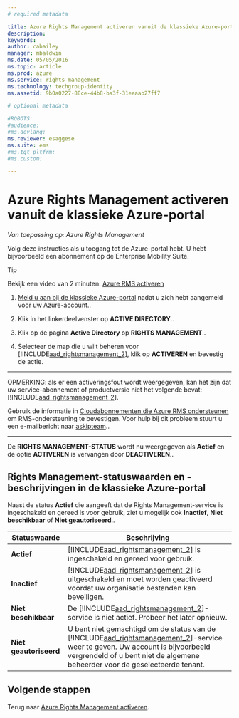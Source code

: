 ```yaml
---
# required metadata

title: Azure Rights Management activeren vanuit de klassieke Azure-portal | Azure RMS
description:
keywords:
author: cabailey
manager: mbaldwin
ms.date: 05/05/2016
ms.topic: article
ms.prod: azure
ms.service: rights-management
ms.technology: techgroup-identity
ms.assetid: 9b0a0227-88ce-44b8-ba3f-31eeaab27ff7

# optional metadata

#ROBOTS:
#audience:
#ms.devlang:
ms.reviewer: esaggese
ms.suite: ems
#ms.tgt_pltfrm:
#ms.custom:

---
```


# Azure Rights Management activeren vanuit de klassieke Azure-portal

*Van toepassing op: Azure Rights Management*


Volg deze instructies als u toegang tot de Azure-portal hebt. U hebt bijvoorbeeld een abonnement op de Enterprise Mobility Suite.

> [!TIP]
> Bekijk een video van 2 minuten: [Azure RMS activeren](https://channel9.msdn.com/series/pit-stop-enterprise-mobility-suite/activate-azure-rms)

1.  [Meld u aan bij de klassieke Azure-portal](http://go.microsoft.com/fwlink/p/?LinkID=275081) nadat u zich hebt aangemeld voor uw Azure-account..

2.  Klik in het linkerdeelvenster op **ACTIVE DIRECTORY**..

3.  Klik op de pagina **Active Directory** op **RIGHTS MANAGEMENT**..

4.  Selecteer de map die u wilt beheren voor [!INCLUDE[aad_rightsmanagement_2](../includes/aad_rightsmanagement_2_md.md)], klik op **ACTIVEREN** en bevestig de actie.

---

   OPMERKING: als er een activeringsfout wordt weergegeven, kan het zijn dat uw service-abonnement of productversie niet het volgende bevat: [!INCLUDE[aad_rightsmanagement_2](../includes/aad_rightsmanagement_2_md.md)].

   Gebruik de informatie in [Cloudabonnementen die Azure RMS ondersteunen](../get-started/requirements-subscriptions.md) om RMS-ondersteuning te bevestigen. Voor hulp bij dit probleem stuurt u een e-mailbericht naar [askipteam](mailto:askipteam?subject=I%20cannot%20activate%20RMS)..

---


De **RIGHTS MANAGEMENT-STATUS** wordt nu weergegeven als **Actief** en de optie **ACTIVEREN** is vervangen door **DEACTIVEREN**..

## Rights Management-statuswaarden en -beschrijvingen in de klassieke Azure-portal
Naast de status **Actief** die aangeeft dat de Rights Management-service is ingeschakeld en gereed is voor gebruik, ziet u mogelijk ook **Inactief**, **Niet beschikbaar** of **Niet geautoriseerd**..

|Statuswaarde|Beschrijving|
|----------------|---------------|
|**Actief**|[!INCLUDE[aad_rightsmanagement_2](../includes/aad_rightsmanagement_2_md.md)] is ingeschakeld en gereed voor gebruik.|
|**Inactief**|[!INCLUDE[aad_rightsmanagement_2](../includes/aad_rightsmanagement_2_md.md)] is uitgeschakeld en moet worden geactiveerd voordat uw organisatie bestanden kan beveiligen.|
|**Niet beschikbaar**|De [!INCLUDE[aad_rightsmanagement_2](../includes/aad_rightsmanagement_2_md.md)]-service is niet actief. Probeer het later opnieuw.|
|**Niet geautoriseerd**|U bent niet gemachtigd om de status van de [!INCLUDE[aad_rightsmanagement_2](../includes/aad_rightsmanagement_2_md.md)]-service weer te geven. Uw account is bijvoorbeeld vergrendeld of u bent niet de algemene beheerder voor de geselecteerde tenant.|

## Volgende stappen
Terug naar [Azure Rights Management activeren](activate-service.md).

<!--HONumber=May16_HO1-->


